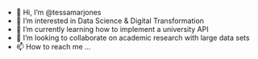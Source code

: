 - 👋 Hi, I’m @tessamarjones
- 👀 I’m interested in Data Science & Digital Transformation
- 🌱 I’m currently learning how to implement a university API
- 💞️ I’m looking to collaborate on academic research with large data sets
- 📫 How to reach me ...

<!---
tessamarjones/tessamarjones is a ✨ special ✨ repository because its `README.md` (this file) appears on your GitHub profile.
You can click the Preview link to take a look at your changes.
--->
